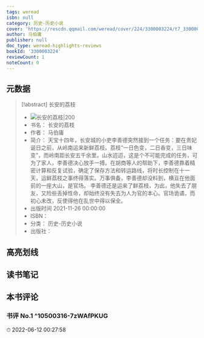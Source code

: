 ```yaml
---
tags: weread
isbn: null
category: 历史-历史小说
cover: 'https://rescdn.qqmail.com/weread/cover/224/3300003224/t7_3300003224.jpg'
author: 马伯庸
publisher: null
doc_type: weread-highlights-reviews
bookId: '3300003224'
reviewCount: 1
noteCount: 0
---
```

## 元数据
> [!abstract] 长安的荔枝
> - ![ 长安的荔枝|200](https://rescdn.qqmail.com/weread/cover/224/3300003224/t7_3300003224.jpg)
> - 书名： 长安的荔枝
> - 作者： 马伯庸
> - 简介： 天宝十四年，长安城的小吏李善德突然接到一个任务：要在贵妃诞日之前，从岭南运来新鲜荔枝。荔枝“一日色变，二日香变，三日味变”，而岭南距长安五千余里，山水迢迢，这是个不可能完成的任务，可为了家人，李善德决心放手一搏。在胡商等人的帮助下，李善德靠着精密计算和反复试验，确定了保存方法和转运路线，将时长控制在十一天，运鲜荔枝之事终得落实。万事俱备，李善德却没料到，横亘在他面前的一座大山，是官场。 李善德还是运来了鲜荔枝，为此，他失去了朋友，又险些丢掉性命，却始终没有失去为人为官的本心。官场诡谲，而初心未改，反使得他在乱世中得以保全。
> - 出版时间 2021-11-26 00:00:00
> - ISBN： 
> - 分类： 历史-历史小说
> - 出版社： 

## 高亮划线

## 读书笔记

## 本书评论

### 书评 No.1  ^10500316-7zWAfPKUG
⏱ 2022-06-12 00:27:58
